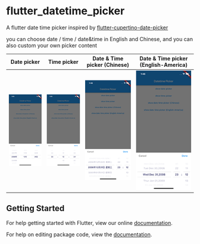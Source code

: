 # flutter_datetime_picker

A flutter date time picker inspired by [flutter-cupertino-date-picker](https://github.com/wuzhendev/flutter-cupertino-date-picker)

you can choose date / time / date&time in English and Chinese, and you can also custom your own picker content

| Date picker | Time picker | Date & Time picker (Chinese) | Date & Time  picker (English-America)|
| --- | ------- |--- | ------- |
|![](screenshot/date.png)|![](screenshot/time.png)|![](screenshot/datetime_chinese.png)|![](screenshot/datetime_english.png)|

## Getting Started

For help getting started with Flutter, view our online [documentation](https://flutter.io/).

For help on editing package code, view the [documentation](https://flutter.io/developing-packages/).

